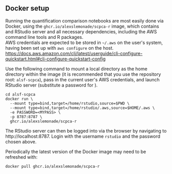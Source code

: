 
## Docker setup

Running the quantification comparison notebooks are most easily done via Docker, using the `ghcr.io/alexslemonade/scpca-r` image, which contains and RStudio server and all necessary dependencies, including the AWS command line tools and R packages.  
AWS credentials are expected to be stored in `~/.aws` on the user's system, having been set up with `aws configure` on the host. 
https://docs.aws.amazon.com/cli/latest/userguide/cli-configure-quickstart.html#cli-configure-quickstart-config

Use the following command to mount a local directory as the home directory within the image (it is recommended that you use the repository root: `alsf-scpca`), pass in the current user's AWS credentials, and launch RStudio server (substitute a password for <MYPASS>).

```
cd alsf-scpca
docker run \
  --mount type=bind,target=/home/rstudio,source=$PWD \
  --mount type=bind,target=/home/rstudio/.aws,source=$HOME/.aws \
  -e PASSWORD=<MYPASS> \
  -p 8787:8787 \
  ghcr.io/alexslemonade/scpca-r
```

The RStudio server can then be logged into via the browser by navigating to http://localhost:8787.
Login with the username `rstudio` and the password chosen above.

Periodically the latest version of the Docker image may need to be refreshed with:
```
docker pull ghcr.io/alexslemonade/scpca-r
```
